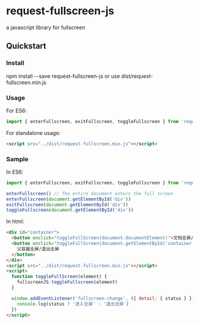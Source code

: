 # request-fullscreen-js

a javascript library for fullscreen

## Quickstart

### Install

npm install --save request-fullscreen-js or use dist/request-fullscreen.min.js

### Usage

For ES6:

```javascript
import { enterFullscreen, exitFullscreen, toggleFullscreen } from 'request-fullscreen-js'
```

For standalone usage:

```html
<script src="../dist/request-fullscreen.min.js"></script>
```

### Sample

In ES6:
```javascript
import { enterFullscreen, exitFullscreen, toggleFullscreen } from 'request-fullscreen-js'

enterFullscreen() // The entire document enters the full screen
enterFullscreen(document.getElementById('div'))
exitFullscreen(document.getElementById('div'))
toggleFullscreen(document.getElementById('div'))
```

In html:

```html
<div id="container">
  <button onclick="toggleFullScreen(document.documentElement)">文档全屏/退出全屏</button>
  <button onclick="toggleFullScreen(document.getElementById('container'))" style="margin-top: 20px">
    父容器全屏/退出全屏
  </button>
</div>
<script src="../dist/request-fullscreen.min.js"></script>
<script>
  function toggleFullScreen(element) {
    fullscreenJS.toggleFullscreen(element)
  }

  window.addEventListener('fullscreen-change', ({ detail: { status } }) => {
    console.log(status ? '进入全屏' : '退出全屏')
  })
</script>
```